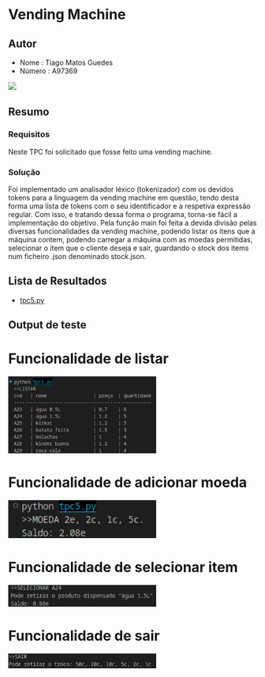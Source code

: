 # Vending Machine

## Autor
- Nome : Tiago Matos Guedes
- Número : A97369

<img src = "https://github.com/user-attachments/assets/c90bfde7-55cc-41ed-927c-8bc988d84250" width="200">

## Resumo
### Requisitos

Neste TPC foi solicitado que fosse feito uma vending machine.

### Solução

Foi implementado um analisador léxico (tokenizador) com os devidos tokens para a linguagem da vending machine em questão, tendo desta forma uma lista de tokens com o seu identificador e a respetiva expressão regular. Com isso, e tratando dessa forma o programa, torna-se fácil a implementação do objetivo. Pela função main foi feita a devida divisão pelas diversas funcionalidades da vending machine, podendo listar os itens que a máquina contem, podendo carregar a máquina com as moedas permitidas, selecionar o item que o cliente deseja e sair, guardando o stock dos items num ficheiro .json denominado stock.json.

## Lista de Resultados

- [tpc5.py](tpc5.py)

## Output de teste
# Funcionalidade de listar
<img src="image1.png" alt="Imagem" width="300"/>

# Funcionalidade de adicionar moeda
<img src="image2.png" alt="Imagem" width="300"/>

# Funcionalidade de selecionar item
<img src="image3.png" alt="Imagem" width="300"/>

# Funcionalidade de sair
<img src="image4.png" alt="Imagem" width="300"/>